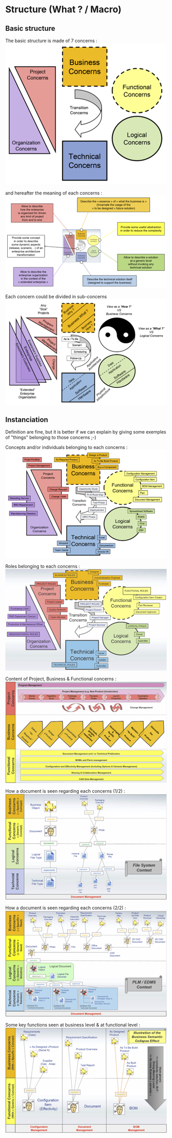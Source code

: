 Structure (What ? / Macro)
==

Basic structure
-

The basic structure is made of 7 concerns :
![alt text](https://github.com/iPlumb3r/pEAr4pEEr/blob/master/images/Overview_What_1.png)

and hereafter the meaning of each concerns :
![alt text](https://github.com/iPlumb3r/pEAr4pEEr/blob/master/images/How_ConcernsDefinition_2020-03-24.png)

Each concern could be divided in sub-concerns
![alt text](https://github.com/iPlumb3r/pEAr4pEEr/blob/master/images/Overview_What_2_2020-03-24.png)


Instanciation
-
Definition are fine, but it is better if we can explain by giving some exemples of "things" belonging to those concerns ;-)

Concepts and/or individuals belonging to each concerns :
![alt text](https://github.com/iPlumb3r/pEAr4pEEr/blob/master/images/What_Instanciation_1_2020-03-24.png)

Roles belonging to each concerns :
![alt text](https://github.com/iPlumb3r/pEAr4pEEr/blob/master/images/What_Instanciation_2.png)

Content of Project, Business & Functional concerns :
![alt text](https://github.com/iPlumb3r/pEAr4pEEr/blob/master/images/What_Instanciation_3.png)

How a document is seen regarding each concerns (1/2) :
![alt text](https://github.com/iPlumb3r/pEAr4pEEr/blob/master/images/What_Instanciation_4.png)

How a document is seen regarding each concerns (2/2) :
![alt text](https://github.com/iPlumb3r/pEAr4pEEr/blob/master/images/What_Instanciation_5.png)

Some key functions seen at business level & at functional level :
![alt text](https://github.com/iPlumb3r/pEAr4pEEr/blob/master/images/What_Instanciation_6.png)







